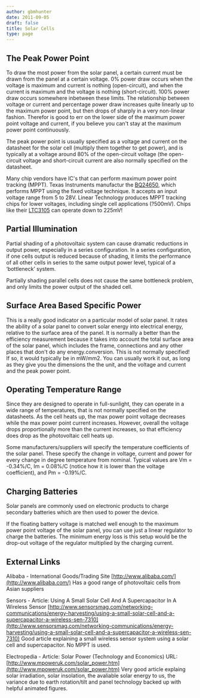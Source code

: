 ```yaml
---
author: gbmhunter
date: 2011-09-05
draft: false
title: Solar Cells
type: page
---
```


## The Peak Power Point

To draw the most power from the solar panel, a certain current must be drawn from the panel at a certain voltage. 0% power draw occurs when the voltage is maximum and current is nothing (open-circuit), and when the current is maximum and the voltage is nothing (short-circuit). 100% power draw occurs somewhere inbetween these limits. The relationship between voltage or current and percentage power draw increases quite linearly up to the maximum power point, but then drops of sharply in a very non-linear fashion. Therefor is good to err on the lower side of the maximum power point voltage and current, if you believe you can't stay at the maximum power point continuously.

The peak power point is usually specified as a voltage and current on the datasheet for the solar cell (multiply them together to get power), and is typically at a voltage around 80% of the open-circuit voltage (the open-circuit voltage and short-circuit current are also normally specified on the datasheet.

Many chip vendors have IC's that can perform maximum power point tracking (MPPT). Texas Instruments manufactur the [BQ24650](http://focus.ti.com/docs/prod/folders/print/bq24650.html), which performs MPPT using the fixed voltage technique. It accepts an input voltage range from 5 to 28V. Linear Technology produces MPPT tracking chips for lower voltages, including single cell applications (?500mV). Chips like their [LTC3105](http://www.linear.com/product/ltc3105) can operate down to 225mV!

## Partial Illumination

Partial shading of a photovoltaic system can cause dramatic reductions in output power, especially in a series configuration. In a series configuration, if one cells output is reduced because of shading, it limits the performance of all other cells in series to the same output power level, typical of a ‘bottleneck’ system.

Partially shading parallel cells does not cause the same bottleneck problem, and only limits the power output of the shaded cell.

## Surface Area Based Specific Power

This is a really good indicator on a particular model of solar panel. It rates the ability of a solar panel to convert solar energy into electrical energy, relative to the surface area of the panel. It is normally a better than the efficiency measurement because it takes into account the total surface area of the solar panel, which includes the frame, connections and any other places that don't do any energy.conversion. This is not normally specified! If so, it would typically be in mW/mm2. You can usually work it out, as long as they give you the dimensions the the unit, and the voltage and current and the peak power point.

## Operating Temperature Range

Since they are designed to operate in full-sunlight, they can operate in a wide range of temperatures, that is not normally specified on the datasheets. As the cell heats up, the max power point voltage decreases while the max power point current increases. However, overall the voltage drops proportionally more than the current increases, so that efficiency does drop as the photovoltaic cell heats up.

Some manufacturers/suppliers will specify the temperature coefficients of the solar panel. These specify the change in voltage, current and power for every change in degree temperature from nominal. Typical values are Vm = -0.34%/C, Im = 0.08%/C (notice how it is lower than the voltage coefficient), and Pm = -0.19%/C.

## Charging Batteries

Solar panels are commonly used on electronic products to charge secondary batteries which are then used to power the device.

If the floating battery voltage is matched well enough to the maximum power point voltage of the solar panel, you can use just a linear regulator to charge the batteries. The minimum energy loss is this setup would be the drop-out voltage of the regulator multiplied by the charging current.

## External Links


Alibaba - International Goods/Trading Site
[http://www.alibaba.com/](http://www.alibaba.com/)
Has a good range of photovoltaic cells from Asian suppliers

Sensors - Article: Using A Small Solar Cell And A Supercapacitor In A Wireless Sensor
[http://www.sensorsmag.com/networking-communications/energy-harvesting/using-a-small-solar-cell-and-a-supercapacitor-a-wireless-sen-7310](http://www.sensorsmag.com/networking-communications/energy-harvesting/using-a-small-solar-cell-and-a-supercapacitor-a-wireless-sen-7310)
Good article explaining a small wireless sensor system using a solar cell and supercapacitor. No MPPT is used.

Electropedia - Article: Solar Power (Technology and Economics)
URL: [http://www.mpoweruk.com/solar_power.htm](http://www.mpoweruk.com/solar_power.htm)
Very good article explaing solar irradiation, solar insolation, the avaliable solar energy to us, the variance due to earth rotation/tilt and panel technology backed up with helpful animated figures.
